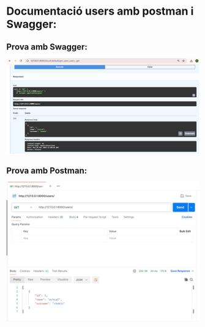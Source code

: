 # Documentació users amb postman i Swagger:


## Prova amb Swagger:
![Captura de resposta al endpoint get](../captures/prova_readUserSwagger.png)

## Prova amb Postman:

![Captura de resposta al endpoint en postman](../captures/users_postman.png)